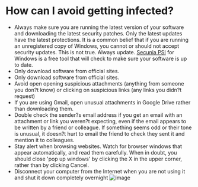 [Title]: # (How can I avoid getting infected?)
[Difficulty]: # (Beginner)
[Order]: # (7)

# How can I avoid getting infected?

*   Always make sure you are running the latest version of your software and downloading the latest security patches. Only the latest updates have the latest protections. It is a common belief that if you are running an unregistered copy of Windows, you cannot or should not accept security updates. This is not true. Always update. [Secunia PSI](https://secunia.com/products/consumer/psi/sys_req/) for Windows is a free tool that will check to make sure your software is up to date.
*   Only download software from official sites.
*   Only download software from official sites.
*   Avoid open opening suspicious attachments (anything from someone you don?t know) or clicking on suspicious links (any links you didn?t request)
*   If you are using Gmail, open unusual attachments in Google Drive rather than downloading them.
*   Double check the sender?s email address if you get an email with an attachment or link you weren?t expecting, even if the email appears to be written by a friend or colleague. If something seems odd or their tone is unusual, it doesn?t hurt to email the friend to check they sent it and mention it to colleagues.
*   Stay alert when browsing websites. Watch for browser windows that appear automatically, and read them carefully. When in doubt, you should close 'pop up windows' by clicking the X in the upper corner, rather than by clicking Cancel.
*   Disconnect your computer from the Internet when you are not using it and shut it down completely overnight
![image](malware4.png)